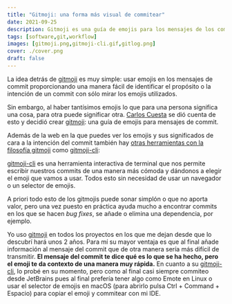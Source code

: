 ```yaml
---
title: "Gitmoji: una forma más visual de commitear"
date: 2021-09-25
description: Gitmoji es una guía de emojis para los mensajes de los commits que permite ver la historia de un proyecto git de una manera muy visual.
tags: [software,git,workflow]
images: [gitmoji.png,gitmoji-cli.gif,gitlog.png]
cover: ./cover.png
draft: false
---
```


La idea detrás de [gitmoji](https://gitmoji.dev) es muy simple: usar emojis en los mensajes de commit proporcionando una manera fácil de identificar el propósito o la intención de un commit con sólo mirar los emojis utilizados.

 Sin embargo, al haber tantísimos emojis lo que para una persona significa una cosa, para otra puede significar otra. [Carlos Cuesta](https://carloscuesta.me) se dió cuenta de esto y decidió crear [gitmoji](https://gitmoji.dev): una guía de emojis para mensajes de commit.

<img-caption src="/assets/images/blog/2021/gitmoji/gitmoji.png" alt="Captura de pantalla del buscador de la web de gitmoj" caption="En la web de gitmoji podemos buscar que emoji necesitamos en base a la intención de nuestro commit."></img-caption>

Además de la web en la que puedes ver los emojis y sus significados de cara a la intención del commit también hay [otras herramientas con la filosofía gitmoji](https://gitmoji.dev/related-tools) como [gitmoji-cli](https://github.com/carloscuesta/gitmoji-cli):

<img-caption src="/assets/images/blog/2021/gitmoji/gitmoji-cli.gif" alt="Ejemplo de uso de gitmoji-cli" caption="gitmoji-cli nos permite usar gitmoji sin salir de la terminal."></img-caption>

[gitmoji-cli](https://github.com/carloscuesta/gitmoji-cli) es una herramienta interactiva de terminal que nos permite escribir nuestros commits de una manera más cómoda y dándonos a elegir el emoji que vamos a usar. Todos esto sin necesidad de usar un navegador o un selector de emojis.

A priori todo esto de los gitmojis puede sonar simplón o que no aporta valor, pero una vez puesto en práctica ayuda mucho a encontrar commits en los que se hacen *bug fixes*, se añade o elimina una dependencia, por ejemplo.

<img-caption src="/assets/images/blog/2021/gitmoji/gitlog.png" alt="Log de git con commits precedidos de un emoji" caption="El log de git puede ser muy visual y autoexplicativo gracias a gitmoji."></img-caption>

Yo uso [gitmoji](https://gitmoji.dev) en todos los proyectos en los que me dejan desde que lo descubrí hará unos 2 años. Para mí su mayor ventaja es que al final añade información al mensaje del commit que de otra manera sería más difícil de transmitir. **El mensaje del commit te dice qué es lo que se ha hecho, pero el emoji te da contexto de una manera muy rápida.** En cuanto a su [gitmoji-cli](https://github.com/carloscuesta/gitmoji-cli), lo probé en su momento, pero como al final casi siempre commiteo desde JetBrains pues al final prefería tener algo como Emote en Linux o usar el selector de emojis en macOS (para abrirlo pulsa Ctrl + Command + Espacio) para copiar el emoji y commitear con mi IDE.
